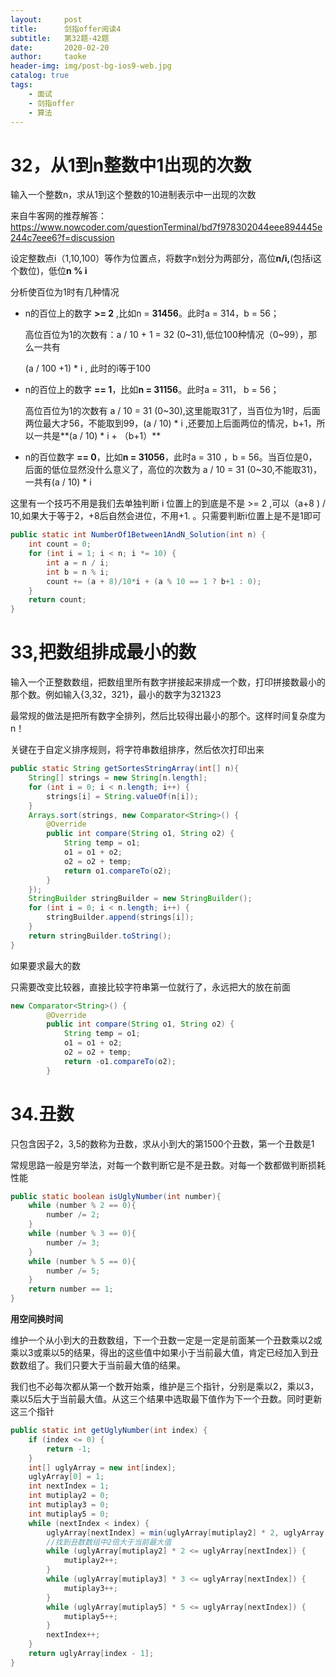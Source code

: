 ```yaml
---
layout:     post
title:      剑指offer阅读4
subtitle:   第32题-42题
date:       2020-02-20
author:     taoke
header-img: img/post-bg-ios9-web.jpg
catalog: true
tags:
    - 面试
    - 剑指offer
    - 算法
---
```


# 32，从1到n整数中1出现的次数

输入一个整数n，求从1到这个整数的10进制表示中一出现的次数

来自牛客网的推荐解答：https://www.nowcoder.com/questionTerminal/bd7f978302044eee894445e244c7eee6?f=discussion

设定整数点i（1,10,100）等作为位置点，将数字n划分为两部分，高位**n/i,**(包括i这个数位)，低位**n % i**

分析使百位为1时有几种情况

- n的百位上的数字 **>= 2** ,比如n = **31456**。此时a = 314，b = 56；

  高位百位为1的次数有：a / 10 + 1 = 32 (0~31),低位100种情况（0~99），那么一共有

  (a / 100 +1) * i , 此时的i等于100

- n的百位上的数字  **== 1**，比如**n = 31156**。此时a = 311， b = 56；

  高位百位为1的次数有 a / 10 = 31 (0~30),这里能取31了，当百位为1时，后面两位最大才56，不能取到99，(a / 10) * i ,还要加上后面两位的情况，b+1，所以一共是**(a / 10) * i + （b+1）**

- n的百位数字 **== 0**，比如**n = 31056**，此时a = 310 ，b = 56。当百位是0，后面的低位显然没什么意义了，高位的次数为 a / 10 = 31 (0~30,不能取31)，一共有(a / 10) * i



这里有一个技巧不用是我们去单独判断 i 位置上的到底是不是 >= 2 ,可以（a+8 ) / 10,如果大于等于2，+8后自然会进位，不用+1. 。只需要判断i位置上是不是1即可

```java
public static int NumberOf1Between1AndN_Solution(int n) {
    int count = 0;
    for (int i = 1; i < n; i *= 10) {
        int a = n / i;
        int b = n % i;
        count += (a + 8)/10*i + (a % 10 == 1 ? b+1 : 0);
    }
    return count;
}
```

#  33,把数组排成最小的数

输入一个正整数数组，把数组里所有数字拼接起来排成一个数，打印拼接数最小的那个数。例如输入{3,32，321}，最小的数字为321323

最常规的做法是把所有数字全排列，然后比较得出最小的那个。这样时间复杂度为n！

关键在于自定义排序规则，将字符串数组排序，然后依次打印出来

```java
public static String getSortesStringArray(int[] n){
    String[] strings = new String[n.length];
    for (int i = 0; i < n.length; i++) {
        strings[i] = String.valueOf(n[i]);
    }
    Arrays.sort(strings, new Comparator<String>() {
        @Override
        public int compare(String o1, String o2) {
            String temp = o1;
            o1 = o1 + o2;
            o2 = o2 + temp;
            return o1.compareTo(o2);
        }
    });
    StringBuilder stringBuilder = new StringBuilder();
    for (int i = 0; i < n.length; i++) {
        stringBuilder.append(strings[i]);
    }
    return stringBuilder.toString();
}
```

如果要求最大的数

只需要改变比较器，直接比较字符串第一位就行了，永远把大的放在前面

```java
new Comparator<String>() {
        @Override
        public int compare(String o1, String o2) {
            String temp = o1;
            o1 = o1 + o2;
            o2 = o2 + temp;
            return -o1.compareTo(o2);
        }
```

# 34.丑数

只包含因子2，3,5的数称为丑数，求从小到大的第1500个丑数，第一个丑数是1

常规思路一般是穷举法，对每一个数判断它是不是丑数。对每一个数都做判断损耗性能

```java
public static boolean isUglyNumber(int number){
    while (number % 2 == 0){
        number /= 2;
    }
    while (number % 3 == 0){
        number /= 3;
    }
    while (number % 5 == 0){
        number /= 5;
    }
    return number == 1;
}
```



**用空间换时间**

维护一个从小到大的丑数数组，下一个丑数一定是一定是前面某一个丑数乘以2或乘以3或乘以5的结果，得出的这些值中如果小于当前最大值，肯定已经加入到丑数数组了。我们只要大于当前最大值的结果。

我们也不必每次都从第一个数开始乘，维护是三个指针，分别是乘以2，乘以3，乘以5后大于当前最大值。从这三个结果中选取最下值作为下一个丑数。同时更新这三个指针

```java
public static int getUglyNumber(int index) {
    if (index <= 0) {
        return -1;
    }
    int[] uglyArray = new int[index];
    uglyArray[0] = 1;
    int nextIndex = 1;
    int mutiplay2 = 0;
    int mutiplay3 = 0;
    int mutiplay5 = 0;
    while (nextIndex < index) {
        uglyArray[nextIndex] = min(uglyArray[mutiplay2] * 2, uglyArray[mutiplay3] * 3, uglyArray[mutiplay5] * 5);
        //找到丑数数组中2倍大于当前最大值
        while (uglyArray[mutiplay2] * 2 <= uglyArray[nextIndex]) {
            mutiplay2++;
        }
        while (uglyArray[mutiplay3] * 3 <= uglyArray[nextIndex]) {
            mutiplay3++;
        }
        while (uglyArray[mutiplay5] * 5 <= uglyArray[nextIndex]) {
            mutiplay5++;
        }
        nextIndex++;
    }
    return uglyArray[index - 1];
}
```